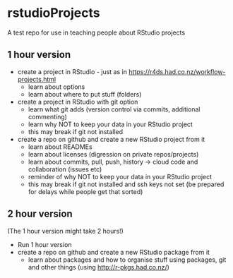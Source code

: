 # rstudioProjects
A test repo for use in teaching people about RStudio projects

## 1 hour version
 * create a project in RStudio - just as in https://r4ds.had.co.nz/workflow-projects.html
   * learn about options
   * learn about where to put stuff (folders)
 * create a project in RStudio with git option
   * learn what git adds (version control via commits, additional commenting)
   * learn why NOT to keep your data in your RStudio project
   * this may break if git not installed
 * create a repo on github and create a new RStudio project from it
   * learn about READMEs
   * learn about licenses (digression on private repos/projects)
   * learn about commits, pull, push, history -> cloud code and collaboration (issues etc)
   * reminder of why NOT to keep your data in your RStudio project
   * this may break if git not installed and ssh keys not set (be prepared for delays while people get that sorted) 

## 2 hour version
(The 1 hour version might take 2 hours!)

 * Run 1 hour version
 * create a repo on github and create a new RStudio package from it
   * learn about packages and how to organise stuff using packages, git and other things (using http://r-pkgs.had.co.nz/)
